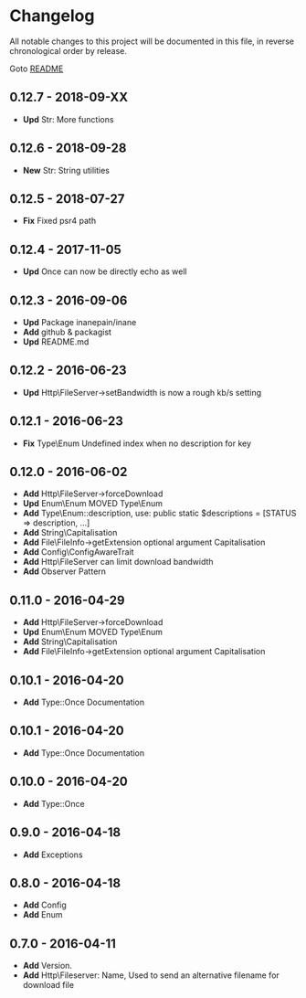 # Changelog

All notable changes to this project will be documented in this file, in reverse chronological order by release.

Goto [README](README.md)

## 0.12.7 - 2018-09-XX

- **Upd** Str: More functions

## 0.12.6 - 2018-09-28

- **New** Str: String utilities

## 0.12.5 - 2018-07-27

- **Fix** Fixed psr4 path

## 0.12.4 - 2017-11-05

- **Upd** Once can now be directly echo as well

## 0.12.3 - 2016-09-06

- **Upd** Package inanepain/inane
- **Add** github & packagist
- **Upd** README.md

## 0.12.2 - 2016-06-23

- **Upd** Http\FileServer->setBandwidth is now a rough kb/s setting

## 0.12.1 - 2016-06-23

- **Fix** Type\Enum Undefined index when no description for key

## 0.12.0 - 2016-06-02

- **Add** Http\FileServer->forceDownload
- **Upd** Enum\Enum MOVED Type\Enum
- **Add** Type\Enum::description, use: public static $descriptions = [STATUS => description, ...]
- **Add** String\Capitalisation
- **Add** File\FileInfo->getExtension optional argument Capitalisation
- **Add** Config\ConfigAwareTrait
- **Add** Http\FileServer can limit download bandwidth
- **Add** Observer Pattern

## 0.11.0 - 2016-04-29

- **Add** Http\FileServer->forceDownload
- **Upd** Enum\Enum MOVED Type\Enum
- **Add** String\Capitalisation
- **Add** File\FileInfo->getExtension optional argument Capitalisation

## 0.10.1 - 2016-04-20

- **Add** Type::Once Documentation

## 0.10.1 - 2016-04-20

- **Add** Type::Once Documentation

## 0.10.0 - 2016-04-20

- **Add** Type::Once

## 0.9.0 - 2016-04-18

- **Add** Exceptions

## 0.8.0 - 2016-04-18

- **Add** Config
- **Add** Enum

## 0.7.0 - 2016-04-11

- **Add** Version.
- **Add** Http\Fileserver: Name, Used to send an alternative filename for download file
